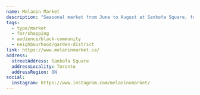 ```yaml
---
name: Melanin Market
description: "Seasonal market from June to August at Sankofa Square, featuring Black-owned businesses and vendors."
tags:
  - type/market
  - for/shopping
  - audience/black-community
  - neighbourhood/garden-district
link: https://www.melaninmarket.ca/
address:
  streetAddress: Sankofa Square
  addressLocality: Toronto
  addressRegion: ON
social:
  instagram: https://www.instagram.com/melaninxmarket/
---
```

